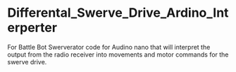 # Differental_Swerve_Drive_Ardino_Interperter
For Battle Bot Swerverator code for Audino nano that will interpret the output from the radio receiver into movements and motor commands for the swerve drive.

